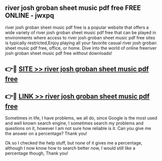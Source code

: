 ## river josh groban sheet music pdf free FREE ONLINE - jwxpq

river josh groban sheet music pdf free is a popular website that offers a wide variety of river josh groban sheet music pdf free that can be played in environments where access to river josh groban sheet music pdf free sites is typically restricted,Enjoy playing all your favorite casual river josh groban sheet music pdf free, office, or home. Dive into the world of online freeriver josh groban sheet music pdf free without downloads!

## 👉🔴 [SITE >> river josh groban sheet music pdf free](http://news.freeplayer.one?title=river_josh_groban_sheet_music_pdf_free&ref=FRRE)

## 👉🔴 [LINK >> river josh groban sheet music pdf free](http://news.freeplayer.one?title=river_josh_groban_sheet_music_pdf_free&ref=FREE)

Sometimes in life, I have problems, we all do, since Google is the most used and well known search engine, I sometimes search my problems and questions on it, however I am not sure how reliable is it. Can you give me the answer on a percentage? Thank you!

Ok so I checked the help stuff, but none of it gives me a percentage, although I now know how to search better now, I would still like a percentage though, Thank you!